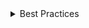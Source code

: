 <details>
<summary>
 Best Practices
</summary>

### Do

- Put `current` attribute to the last item.
- Use `aria-current="page"` to indicate which page is currently displayed.
- Use descriptive `aria-label` for BreadcrumbButton which contains only icon.

</details>
